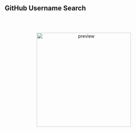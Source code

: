## GitHub Username Search

<br />
<br />


<p align='center'>
<img src='https://user-images.githubusercontent.com/3521444/57902520-5d3ad700-781e-11e9-9c95-39293cdc0907.gif' width='300' alt='preview'>
</p>
